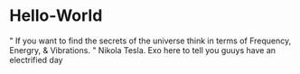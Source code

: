 # Hello-World
" If you want to find the secrets of the universe think in terms of Frequency, Energry, &amp; Vibrations. " Nikola Tesla.
Exo here to tell you guuys have an electrified day
